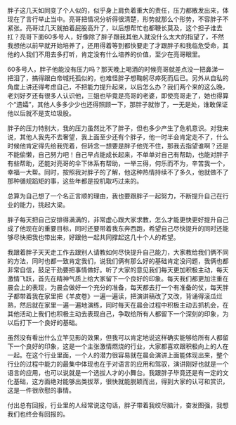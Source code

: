 胖子这几天如同变了个人似的，似乎身上肩负着重大的责任，压力都散发出来，体现在了言行举止当中。亮哥把情况分析得很清楚，形势就那么个形势，不容胖子不紧张。亮哥过几天就拍着屁股高升了，以后想帮忙也都鞭长莫及，这个担子谁去扛？亮哥下面60多号人，好像除了胖子跟我其他人就没什么太大的指望了，不然我想他以前早就开始培养了，还用得着等到都快要走了才跟胖子和我临危受命，其他的人我们不用去多打听，肯定没有什么培养的价值，至少在亮哥眼里。

60多号人，胖子他能没有压力吗？那天晚上喝酒的时候亮哥就差点没一把鼻涕一把泪了，搞得跟白帝城托孤似的，也难怪胖子想鞠躬尽瘁死而后已。另外从自私的角度上讲还得考虑自己，不把能力提升起来，以后怎么办？我们两个来的这么晚，老刘好歹还有很多人认识他，三姐也毕竟是亮哥的老婆，即使亮哥走了，她也得算个“遗孀”，其他人多多少少也还得照顾一下，那胖子就惨了，一无是处，谁敢保证他以后就不是支垃圾股。

胖子的压力特别大，我的压力虽然比不了胖子，但也多少产生了危机意识。对我来说，其他人我先不去奢望，我上面至少还有个胖子，他一时半会肯定走不了，什么时候他肯定得先给我兜着，但转念一想要是胖子他兜不住，那我去指望谁啊？还是不能偷懒，自己努力吧！自己早点能成长起来，不单单对自己有帮助，也能对胖子有些帮助，还能对亮哥的伞下体系有帮助，一举三得，何乐而不为，辛苦我一个，幸福一大帮。同时，按照我对胖子的了解，他这种热情持续不了多久，他就做不了那种循规蹈矩的事，这些年都是投机取巧过来的。

总算为自己想了一个名正言顺的理由，我也要跟胖子一起努力，不断提升自己在行业的能力，挑起大梁。

胖子每天把自己安排得满满的，非常虚心跟大家求教，怎么才能更快更好提升自己成了他现在的重要目标，同时还要带着我东奔西跑，希望自己尽快提升的同时还能够尽快把我也带出来，好跟他一起共同撑起这几十个人的希望。

我跟着胖子天天走工作去跟别人请教如何尽快提升自己能力，大家教给我们俩不同的方法，同时也都一致肯定我们，说我们俩有那么好的基础肯定没问题，我俩也都非常自信，鼓足干劲要把事情做好。听了大家的意见我们每天更加积极主动，每天激情飞跃，首先在精神气质上给大家留下一个良好的印象。每天我们都更加注重在晨会上的表现，为晨会做好一个充分的准备，每天都去打一个有准备的仗，每天胖子都带着我在家里把《羊皮卷》一遍一遍读，把演讲稿改了又改，背诵得滚瓜烂熟，然后就在家里一遍一遍地演练，同时每天在晨会过程中积极主动去抓机会，在其他活动上我们也积极主动去表现自己，争取给所有人都留下一个深刻的印象，为以后打下一个良好的基础。

虽然没有看出什么立竿见影的效果，但我可以肯定地说这样确实能够给所有人都留下一个良好的印象，这是一个主张激情燃烧的行业，大家都喜欢跟积极向上的人在一起。在这个行业里面，一个人的潜力很容易就在晨会演讲上面能体现出来，整个行业的过程中能力的最集中体现也在于对语言的应用和驾驭，演讲刚好也就是一个语言的应用，也可以说就是一个选拔人才的小舞台。我跟胖子毕竟还是有一定的文化基础，这方面绝对能够出类拔萃，很快就能脱颖而出，得到大家的认可和赏识，这是一件很欣慰的事情。

付出总有回报，行业里的人经常说这句话，胖子带着我绞尽脑汁，奋发图强，我想我们也终会有回报的。
